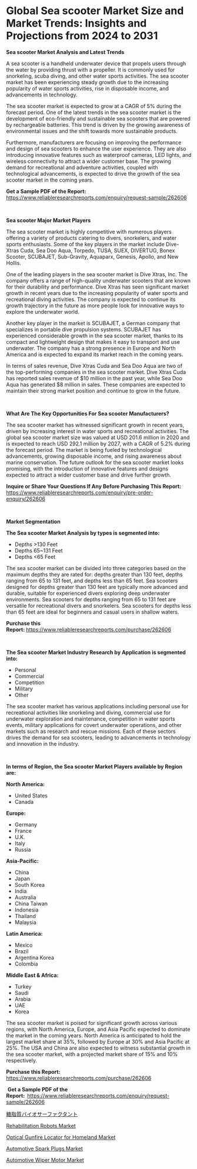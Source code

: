 <p><h1>Global Sea scooter Market Size and Market Trends: Insights and Projections from 2024 to 2031</h1></p><p><strong>Sea scooter Market Analysis and Latest Trends</strong></p>
<p><p>A sea scooter is a handheld underwater device that propels users through the water by providing thrust with a propeller. It is commonly used for snorkeling, scuba diving, and other water sports activities. The sea scooter market has been experiencing steady growth due to the increasing popularity of water sports activities, rise in disposable income, and advancements in technology.</p><p>The sea scooter market is expected to grow at a CAGR of 5% during the forecast period. One of the latest trends in the sea scooter market is the development of eco-friendly and sustainable sea scooters that are powered by rechargeable batteries. This trend is driven by the growing awareness of environmental issues and the shift towards more sustainable products.</p><p>Furthermore, manufacturers are focusing on improving the performance and design of sea scooters to enhance the user experience. They are also introducing innovative features such as waterproof cameras, LED lights, and wireless connectivity to attract a wider customer base. The growing demand for recreational and adventure activities, coupled with technological advancements, is expected to drive the growth of the sea scooter market in the coming years.</p></p>
<p><strong>Get a Sample PDF of the Report:&nbsp;</strong> <a href="https://www.reliableresearchreports.com/enquiry/request-sample/262606">https://www.reliableresearchreports.com/enquiry/request-sample/262606</a></p>
<p>&nbsp;</p>
<p><strong>Sea scooter Major Market Players</strong></p>
<p><p>The sea scooter market is highly competitive with numerous players offering a variety of products catering to divers, snorkelers, and water sports enthusiasts. Some of the key players in the market include Dive-Xtras Cuda, Sea Doo Aqua, Torpedo, TUSA, SUEX, DIVERTUG, Bonex Scooter, SCUBAJET, Sub-Gravity, Aquaparx, Genesis, Apollo, and New Hollis. </p><p>One of the leading players in the sea scooter market is Dive Xtras, Inc. The company offers a range of high-quality underwater scooters that are known for their durability and performance. Dive Xtras has seen significant market growth in recent years due to the increasing popularity of water sports and recreational diving activities. The company is expected to continue its growth trajectory in the future as more people look for innovative ways to explore the underwater world.</p><p>Another key player in the market is SCUBAJET, a German company that specializes in portable dive propulsion systems. SCUBAJET has experienced considerable growth in the sea scooter market, thanks to its compact and lightweight design that makes it easy to transport and use underwater. The company has a strong presence in Europe and North America and is expected to expand its market reach in the coming years.</p><p>In terms of sales revenue, Dive Xtras Cuda and Sea Doo Aqua are two of the top-performing companies in the sea scooter market. Dive Xtras Cuda has reported sales revenue of $10 million in the past year, while Sea Doo Aqua has generated $8 million in sales. These companies are expected to maintain their strong market position and continue to grow in the future.</p></p>
<p>&nbsp;</p>
<p><strong>What Are The Key Opportunities For Sea scooter Manufacturers?</strong></p>
<p><p>The sea scooter market has witnessed significant growth in recent years, driven by increasing interest in water sports and recreational activities. The global sea scooter market size was valued at USD 201.6 million in 2020 and is expected to reach USD 292.1 million by 2027, with a CAGR of 5.2% during the forecast period. The market is being fueled by technological advancements, growing disposable income, and rising awareness about marine conservation. The future outlook for the sea scooter market looks promising, with the introduction of innovative features and designs expected to attract a wider customer base and drive further growth.</p></p>
<p><strong>Inquire or Share Your Questions If Any Before Purchasing This Report:</strong> <a href="https://www.reliableresearchreports.com/enquiry/pre-order-enquiry/262606">https://www.reliableresearchreports.com/enquiry/pre-order-enquiry/262606</a></p>
<p>&nbsp;</p>
<p><strong>Market Segmentation</strong></p>
<p><strong>The Sea scooter Market Analysis by types is segmented into:</strong></p>
<p><ul><li>Depths >130 Feet</li><li>Depths 65~131 Feet</li><li>Depths <65 Feet</li></ul></p>
<p><p>The sea scooter market can be divided into three categories based on the maximum depths they are rated for: depths greater than 130 feet, depths ranging from 65 to 131 feet, and depths less than 65 feet. Sea scooters designed for depths greater than 130 feet are typically more advanced and durable, suitable for experienced divers exploring deep underwater environments. Sea scooters for depths ranging from 65 to 131 feet are versatile for recreational divers and snorkelers. Sea scooters for depths less than 65 feet are ideal for beginners and casual users in shallow waters.</p></p>
<p><strong>Purchase this Report:&nbsp;</strong><a href="https://www.reliableresearchreports.com/purchase/262606">https://www.reliableresearchreports.com/purchase/262606</a></p>
<p>&nbsp;</p>
<p><strong>The Sea scooter Market Industry Research by Application is segmented into:</strong></p>
<p><ul><li>Personal</li><li>Commercial</li><li>Competition</li><li>Military</li><li>Other</li></ul></p>
<p><p>The sea scooter market has various applications including personal use for recreational activities like snorkeling and diving, commercial use for underwater exploration and maintenance, competition in water sports events, military applications for covert underwater operations, and other markets such as research and rescue missions. Each of these sectors drives the demand for sea scooters, leading to advancements in technology and innovation in the industry.</p></p>
<p>&nbsp;</p>
<p><strong>In terms of Region, the Sea scooter Market Players available by Region are:</strong></p>
<p>
    <p> <strong> North America: </strong>
        <ul>
            <li>United States</li>
            <li>Canada</li>
        </ul>
        </p> 
    <p> <strong> Europe: </strong>
        <ul>
            <li>Germany</li>
            <li>France</li>
            <li>U.K.</li>
            <li>Italy</li>
            <li>Russia</li>
        </ul>
        </p> 
    <p> <strong> Asia-Pacific: </strong>
        <ul>
            <li>China</li>
            <li>Japan</li>
            <li>South Korea</li>
            <li>India</li>
            <li>Australia</li>
            <li>China Taiwan</li>
            <li>Indonesia</li>
            <li>Thailand</li>
            <li>Malaysia</li>
        </ul>
        </p> 
    <p> <strong> Latin America: </strong>
        <ul>
            <li>Mexico</li>
            <li>Brazil</li>
            <li>Argentina Korea</li>
            <li>Colombia</li>
        </ul>
        </p> 
    <p> <strong> Middle East & Africa: </strong>
        <ul>
            <li>Turkey</li>
            <li>Saudi</li>
            <li>Arabia</li>
            <li>UAE</li>
            <li>Korea</li>
        </ul>
    </p>
    </p>
<p><p>The sea scooter market is poised for significant growth across various regions, with North America, Europe, and Asia Pacific expected to dominate the market in the coming years. North America is anticipated to hold the largest market share at 35%, followed by Europe at 30% and Asia Pacific at 25%. The USA and China are also expected to witness substantial growth in the sea scooter market, with a projected market share of 15% and 10% respectively.</p></p>
<p><strong>Purchase this Report: </strong><a href="https://www.reliableresearchreports.com/purchase/262606">https://www.reliableresearchreports.com/purchase/262606</a></p>
<p>&nbsp;<strong>Get a Sample PDF of the Report:&nbsp;&nbsp;</strong><a href="https://www.reliableresearchreports.com/enquiry/request-sample/262606">https://www.reliableresearchreports.com/enquiry/request-sample/262606</a></p>
<p><strong></strong></p>
<p><p><a href="https://medium.com/@samirmayert1/%E3%82%B0%E3%83%AA%E3%82%B3%E8%84%82%E8%B3%AA%E3%83%90%E3%82%A4%E3%82%AA%E3%82%B5%E3%83%BC%E3%83%95%E3%82%A1%E3%82%AF%E3%82%BF%E3%83%B3%E3%83%88%E5%B8%82%E5%A0%B4-2031%E5%B9%B4%E3%81%BE%E3%81%A7%E3%81%AE%E6%88%90%E5%8A%9F%E3%81%99%E3%82%8B%E3%83%93%E3%82%B8%E3%83%8D%E3%82%B9%E6%88%A6%E7%95%A5%E3%81%AE%E9%8D%B5%E3%82%92%E4%BA%88%E6%B8%AC-fb5356c2edae">糖脂質バイオサーファクタント</a></p><p><a href="https://github.com/zjyglelu/Market-Research-Report-List-1/blob/main/rehabilitation-robots-market.md">Rehabilitation Robots Market</a></p><p><a href="https://issuu.com/reportprime-2/docs/optical-gunfire-locator-for-homeland-market-size-2">Optical Gunfire Locator for Homeland Market</a></p><p><a href="https://fuschia-pecorino-a6d.notion.site/Automotive-Spark-Plugs-Market-Provides-Detailed-Segmentation-of-this-Market-based-on-Type-Applicati-b81def38a7874d5a9040085cd4728c9f">Automotive Spark Plugs Market</a></p><p><a href="https://florentine-yuzu-f42.notion.site/Insights-into-Automotive-Wiper-Motor-Market-Size-Analysing-Market-Share-Trends-and-Growth-from-20-202181b0346c45809cbaf57d1471d047">Automotive Wiper Motor Market</a></p></p>